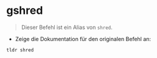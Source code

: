 # gshred

> Dieser Befehl ist ein Alias von `shred`.

- Zeige die Dokumentation für den originalen Befehl an:

`tldr shred`
